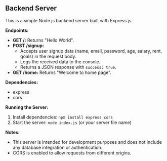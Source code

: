 ## Backend Server

This is a simple Node.js backend server built with Express.js.

**Endpoints:**

* **GET /:** Returns "Hello World".
* **POST /signup:** 
    * Accepts user signup data (name, email, password, age, salary, rent, goals) in the request body.
    * Logs the received data to the console.
    * Returns a JSON response with `success: true`.
* **GET /home:** Returns "Welcome to home page".

**Dependencies:**

* express
* cors

**Running the Server:**

1. Install dependencies: `npm install express cors`
2. Start the server: `node index.js` (or your server file name)

**Notes:**

* This server is intended for development purposes and does not include any database integration or authentication.
* CORS is enabled to allow requests from different origins.